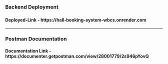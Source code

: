 <h3>Backend Deployment<h3> 
<h4>Deployed-Link - https://hall-booking-system-wbcs.onrender.com</h4>
<hr/>

<h3>Postman Documentation</h3>
<h4>Documentation Link - https://documenter.getpostman.com/view/28001779/2s946pYovQ</h4>
